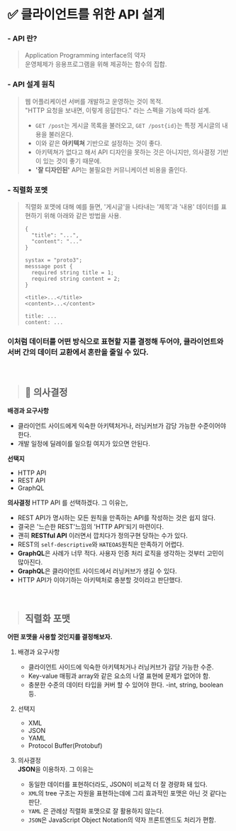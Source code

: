 # **✅ 클라이언트를 위한 API 설계**
### **- API 란?**
> Application Programming interface의 약자  
> 운영체제가 응용프로그램을 위해 제공하는 함수의 집합.

### **- API 설계 원칙**
> 웹 어플리케이션 서버를 개발하고 운영하는 것이 목적.  
> "HTTP 요청을 보내면, 이렇게 응답한다." 라는 스펙을 기능에 따라 설계.  
> * ```GET /post```는 게시글 목록을 불러오고, ```GET /post{id}```는 특정 게시글의 내용을 불러온다.
> * 이와 같은 **아키텍쳐** 기반으로 설정하는 것이 좋다.
> * 아키텍쳐가 없다고 해서 API 디자인을 못하는 것은 아니지만, 의사결정 기반이 있는 것이 좋기 때문에.
> * **'잘 디자인된'** API는 불필요한 커뮤니케이션 비용을 줄인다.  

### **- 직렬화 포멧**
> 직렬화 포맷에 대해 예를 들면, '게시글'을 나타내는 '제목'과 '내용' 데이터를 표현하기 위해 아래와 같은 방법을 사용.
> ```
> {
>   "title": "...",
>   "content": "..."
> }
> ```
> ```
> systax = "proto3";
> messsage post {
>   required string title = 1;
>   required string content = 2;
> }
> ```
> ```
> <title>...</title>
> <content>...</content>
> ```
> ```
> title: ...
> content: ...
> ```

### **이처럼 데이터를 어떤 방식으로 표현할 지를 결정해 두어야, 클라이언트와 서버 간의 데이터 교환에서 혼란을 줄일 수 있다.**
<br>

> ## 🧐 의사결정

**배경과 요구사항**
* 클라이언트 사이드에게 익숙한 아키텍처거나, 러닝커브가 감당 가능한 수준이어야 한다.
* 개발 일정에 딜레이를 일으킬 여지가 있으면 안된다.

**선택지**
* HTTP API
* REST API
* GraphQL

**의사결정**
HTTP API 를 선택하겠다. 그 이유는,
* REST API가 명시하는 모든 원칙을 만족하는 API를 작성하는 것은 쉽지 않다.
* 결국은 '느슨한 REST'느낌의 'HTTP API'되기 마련이다.
* 괜히 **RESTful API** 이러면서 깝치다가 정의구현 당하는 수가 있다.
* REST의 ```self-descriptive```와 ```HATEOAS```원칙은 만족하기 어렵다.
* **GraphQL**은 사례가 너무 적다. 사용자 인증 처리 로직을 생각하는 것부터 고민이 많아진다.
* **GraphQL**은 클라이언트 사이드에서 러닝커브가 생길 수 있다.
* HTTP API가 이야기하는 아키텍처로 충분할 것이라고 판단했다.

<br>

> ## 직렬화 포맷
**어떤 포맷을 사용할 것인지를 결정해보자.**

1. 배경과 요구사항
   * 클라이언트 사이드에 익숙한 아키텍처거나 러닝커브가 감당 가능한 수준.
   * Key-value 매핑과 array와 같은 요소의 나열 표현에 문제가 없어야 함.
   * 충분한 수준의 데이터 타입을 커버 할 수 있어야 한다. -int, string, boolean 등.

2. 선택지
    * XML
    * JSON
    * YAML
    * Protocol Buffer(Protobuf)

3. 의사결정  
**JSON**을 이용하자. 그 이유는
   * 동일한 데이터를 표현하더라도, JSON이 비교적 더 잘 경량화 돼 있다.
   * ```XML```의 tree 구조는 자원을 표현하는데에 그리 효과적인 포맷은 아닌 것 같다는 판단.
   * ```YAML``` 은 관례상 직렬화 포맷으로 잘 활용하지 않는다.
   * ```JSON```은 JavaScript Object Notation의 약자 프론트엔드도 처리가 편함.

